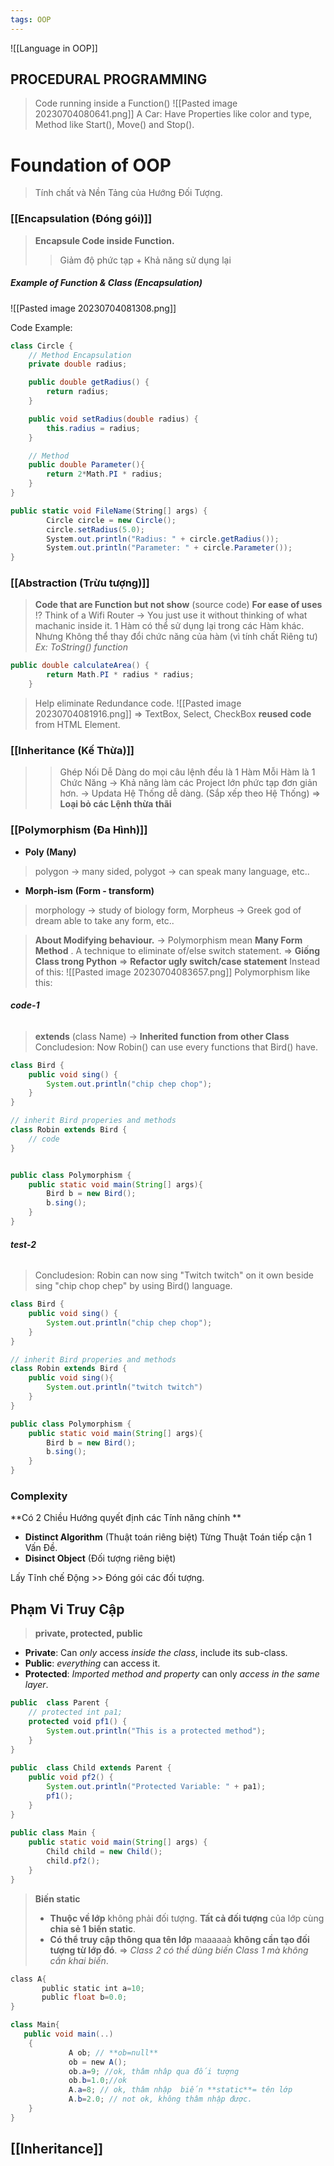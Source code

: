 ```yaml
---
tags: OOP
---
```

![[Language in OOP]]


## PROCEDURAL PROGRAMMING
> Code running inside a Function()
![[Pasted image 20230704080641.png]]
 A Car: Have Properties like color and type, Method like Start(), Move() and Stop().

# Foundation of OOP 
> Tính chất và Nền Tảng của Hướng Đối Tượng.

### [[Encapsulation (Đóng gói)]] 
> **Encapsule Code inside Function.**
>> Giảm độ phức tạp + Khả năng sử dụng lại
##### Example of Function & Class (Encapsulation)
![[Pasted image 20230704081308.png]]

Code Example:

```cs
class Circle {
    // Method Encapsulation
    private double radius;

    public double getRadius() {
        return radius;
    }

    public void setRadius(double radius) {
        this.radius = radius;
    }

	// Method
    public double Parameter(){
        return 2*Math.PI * radius;
    }
}

public static void FileName(String[] args) {
        Circle circle = new Circle();
        circle.setRadius(5.0);
        System.out.println("Radius: " + circle.getRadius());
        System.out.println("Parameter: " + circle.Parameter());
}
```


### [[Abstraction (Trừu tượng)]]
> **Code that are Function but not show** (source code) **For ease of uses** 
> !? Think of a Wifi Router -> You just use it without thinking of what machanic inside it.
> 1 Hàm có thể sử dụng lại trong các Hàm khác. Nhưng Không thể thay đổi chức năng của hàm (vì tính chất Riêng tư) 
> *Ex: ToString() function*
```cs
public double calculateArea() {
        return Math.PI * radius * radius;
    }
```  
> Help eliminate Redundance code.
![[Pasted image 20230704081916.png]]
=> TextBox, Select, CheckBox **reused code** from HTML Element.

 
### [[Inheritance (Kế Thừa)]]

>> Ghép Nối Dễ Dàng do mọi câu lệnh đều là 1 Hàm 
>> Mỗi Hàm là 1 Chức Năng
>> -> Khả năng làm các Project lớn phức tạp đơn giản hơn.
-> Updata Hệ Thống dễ dàng. (Sắp xếp theo Hệ Thống)
=> **Loại bỏ các Lệnh thừa thãi** 

 

### [[Polymorphism (Đa Hình)]] 
+ **Poly (Many)** 
>  polygon -> many sided, polygot -> can speak many language, etc..
+ **Morph-ism**   **(Form - transform)** 
> morphology -> study of biology form, Morpheus -> Greek god of dream able to take any form, etc.. 

> **About Modifying behaviour.** 
-> Polymorphism mean **Many Form Method** .
> A technique to eliminate of/else switch statement.
> => **Giống Class trong Python**
> => **Refactor ugly switch/case statement**
Instead of this:
![[Pasted image 20230704083657.png]]
Polymorphism like this:

###### **code-1**
> **extends** (class Name) -> **Inherited function from other Class**
> Concludesion: Now Robin() can use every functions that Bird() have.
```java
class Bird {
	public void sing() {
		System.out.println("chip chep chop");
	} 
}

// inherit Bird properies and methods
class Robin extends Bird {
	// code
}


public class Polymorphism {
	public static void main(String[] args){
		Bird b = new Bird();
		b.sing();
	}
}

```

###### **test-2**
> Concludesion: Robin can now sing "Twitch twitch" on it own beside sing "chip chop chep"  by using Bird() language.
```java
class Bird {
	public void sing() {
		System.out.println("chip chep chop");
	} 
}

// inherit Bird properies and methods
class Robin extends Bird {
	public void sing(){
		System.out.println("twitch twitch")
	}
}

public class Polymorphism {
	public static void main(String[] args){
		Bird b = new Bird();
		b.sing();
	}
}

```




### Complexity

**Có 2 Chiều Hướng quyết định các Tính năng chính  **
+ **Distinct Algorithm** (Thuật toán riêng biệt)
	Từng Thuật Toán tiếp cận 1 Vấn Đề.  
+ **Disinct Object** (Đối tượng riêng biệt)

Lấy Tĩnh chế Động
	>> Đóng gói các đối tượng.

## Phạm Vi Truy Cập
> **private, protected, public**

+ **Private**: Can *only* access *inside the class*, include its sub-class.
+ **Public**: *everything* can access it.
+ **Protected**: *Imported method and property* can only *access in the same layer*.  

```java 
public  class Parent {  
    // protected int pa1;  
    protected void pf1() {  
        System.out.println("This is a protected method");  
    }  
}  
  
public  class Child extends Parent {  
    public void pf2() {  
        System.out.println("Protected Variable: " + pa1);  
        pf1();  
    }  
}  
  
public class Main {  
    public static void main(String[] args) {  
        Child child = new Child();
        child.pf2();  
    }  
}
```


> **Biến static**
> +  **Thuộc về lớp** không phải đối tượng. **Tất cả đối tượng** của lớp cùng **chia sẻ 1 biến static**.
> +  **Có thể truy cập thông qua tên lớp** maaaaaà **không cần tạo đối tượng từ lớp đó**.
> => *Class 2 có thể dùng biến Class 1 mà không cần khai biến*.  
```java
class A{  
       public static int a=10;  
       public float b=0.0;  
}  

class Main{  
   public void main(..)  
	{  
			 A ob; // **ob=null**  
			 ob = new A();  
			 ob.a=9; //ok, thâm nhâp qua đối tượng  
			 ob.b=1.0;//ok  
			 A.a=8; // ok, thâm nhập  biến **static**= tên lớp  
			 A.b=2.0; // not ok, không thâm nhập được.
	}  
}
```



## [[Inheritance]]

